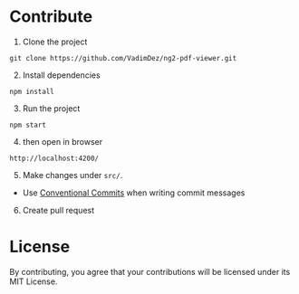 # Contribute

1. Clone the project
```
git clone https://github.com/VadimDez/ng2-pdf-viewer.git
```

2. Install dependencies
```
npm install
```

3. Run the project
```
npm start
```

4. then open in browser
```
http://localhost:4200/
```

5. Make changes under `src/`.
- Use [Conventional Commits](https://www.conventionalcommits.org/en/v1.0.0/) when writing commit messages

6. Create pull request

# License

By contributing, you agree that your contributions will be licensed under its MIT License.
